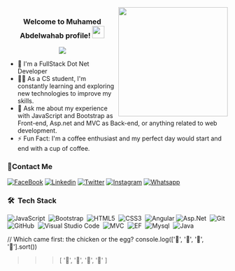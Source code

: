 
<img width="250" align="right" src="https://c.tenor.com/_DOBjnGspYAAAAAM/code-coding.gif">

<h3 align="center">
  Welcome to Muhamed Abdelwahab profile!
  <img src="https://media.giphy.com/media/hvRJCLFzcasrR4ia7z/giphy.gif" width="28">
</h3>

<!-- Typing SVG by DenverCoder1 - https://github.com/DenverCoder1/readme-typing-svg -->
<p align="center">
  <a href="https://github.com/DenverCoder1/readme-typing-svg"><img src="https://readme-typing-svg.herokuapp.com/?lines=Full-stack%20web%20developer;Always%20learning%20new%20things&font=Fira%20Code&center=true&width=440&height=45&color=f75c7e&vCenter=true&size=22"></a>
</p> 

- 🏢 I'm a FullStack Dot Net Developer 
- 👨‍💻 As a CS student, I'm constantly learning and exploring new technologies to improve my skills.
- 💬 Ask me about my experience with JavaScript and Bootstrap as Front-end, Asp.net and MVC as Back-end, or anything related to web development.
- ⚡ Fun Fact: I'm a coffee enthusiast and my perfect day would start and end with a cup of coffee.

 ### 🔗Contact Me
[![FaceBook](https://img.shields.io/badge/Facebook-1877F2?style=for-the-badge&logo=facebook&logoColor=white)](https://www.facebook.com/muhammed.abdelwahab.7)
[![Linkedin](https://img.shields.io/badge/LinkedIn-0077B5?style=for-the-badge&logo=linkedin&logoColor=white
)](https://www.linkedin.com/in/muhammed-abdelwahab-606920235)
[![Twitter](https://img.shields.io/badge/Twitter-1DA1F2?style=for-the-badge&logo=Twitter&logoColor=white)](https://twitter.com/MuhammedElwahab/)
[![Instagram](https://img.shields.io/badge/Instagram-E4405F?style=for-the-badge&logo=Instagram&logoColor=white)](https://www.instagram.com/muhamed_3bowahab/)
[![Whatsapp](https://img.shields.io/badge/-Whatsapp-075e54?style=for-the-badge&logo=Whatsapp&logoColor=white)](https://api.whatsapp.com/send?phone=01060830983)



### 🛠 &nbsp;Tech Stack
![JavaScript](https://img.shields.io/badge/-JavaScript-05122A?style=flat&logo=javascript)&nbsp;
![Bootstrap](https://img.shields.io/badge/-Bootstrap-05122A?style=flat&logo=bootstrap&logoColor=563D7C)&nbsp;
![HTML5](https://img.shields.io/badge/-HTML5-05122A?style=flat&logo=HTML5)&nbsp;
![CSS3](https://img.shields.io/badge/-CSS3-05122A?style=flat&logo=CSS3&logoColor=1572B6)&nbsp;
![Angular](https://img.shields.io/badge/-Angular-05122A?style=flat&logo=react)
![Asp.Net](https://img.shields.io/badge/-Asp.Net-05122A?style=flat&logo=node.js&logoColor=339933)&nbsp;
![Git](https://img.shields.io/badge/-Git-05122A?style=flat&logo=git)&nbsp;
![GitHub](https://img.shields.io/badge/-GitHub-05122A?style=flat&logo=github)&nbsp;
![Visual Studio Code](https://img.shields.io/badge/-Visual%20Studio%20Code-05122A?style=flat&logo=visual-studio-code&logoColor=007ACC)&nbsp;
![MVC](https://img.shields.io/badge/-MVC-05122A?style=flat&logo=sass)&nbsp;
![EF](https://img.shields.io/badge/-EF-05122A?style=flat&logo=GraphQL)&nbsp;
![Mysql](https://img.shields.io/badge/-MySql-05122A?style=flat&logo=MongoDB)&nbsp;
![Java](https://img.shields.io/badge/-Java%20-05122A?style=flat&logo=python)&nbsp;








// Which came first: the chicken or the egg?
console.log(['🥚', '🐣', '🐥', '🐔'].sort())

>>> [ '🐔', '🐣', '🐥', '🥚' ]

